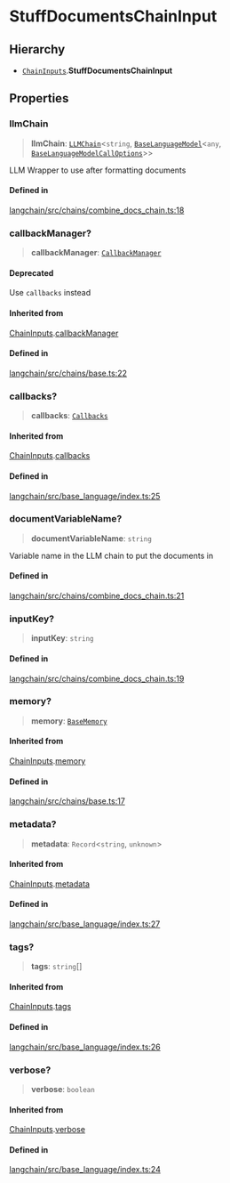 StuffDocumentsChainInput
========================

Hierarchy[](#hierarchy "Direct link to Hierarchy")
---------------------------------------------------

*   [`ChainInputs`](/docs/api/chains/interfaces/ChainInputs).**StuffDocumentsChainInput**

Properties[](#properties "Direct link to Properties")
------------------------------------------------------

### llmChain[](#llmchain "Direct link to llmChain")

> **llmChain**: [`LLMChain`](/docs/api/chains/classes/LLMChain)<`string`, [`BaseLanguageModel`](/docs/api/base_language/classes/BaseLanguageModel)<`any`, [`BaseLanguageModelCallOptions`](/docs/api/base_language/interfaces/BaseLanguageModelCallOptions)\>\>

LLM Wrapper to use after formatting documents

#### Defined in[](#defined-in "Direct link to Defined in")

[langchain/src/chains/combine\_docs\_chain.ts:18](https://github.com/hwchase17/langchainjs/blob/1c1274d/langchain/src/chains/combine_docs_chain.ts#L18)

### callbackManager?[](#callbackmanager "Direct link to callbackManager?")

> **callbackManager**: [`CallbackManager`](/docs/api/callbacks/classes/CallbackManager)

#### Deprecated[](#deprecated "Direct link to Deprecated")

Use `callbacks` instead

#### Inherited from[](#inherited-from "Direct link to Inherited from")

[ChainInputs](/docs/api/chains/interfaces/ChainInputs).[callbackManager](/docs/api/chains/interfaces/ChainInputs#callbackmanager)

#### Defined in[](#defined-in-1 "Direct link to Defined in")

[langchain/src/chains/base.ts:22](https://github.com/hwchase17/langchainjs/blob/1c1274d/langchain/src/chains/base.ts#L22)

### callbacks?[](#callbacks "Direct link to callbacks?")

> **callbacks**: [`Callbacks`](/docs/api/callbacks/types/Callbacks)

#### Inherited from[](#inherited-from-1 "Direct link to Inherited from")

[ChainInputs](/docs/api/chains/interfaces/ChainInputs).[callbacks](/docs/api/chains/interfaces/ChainInputs#callbacks)

#### Defined in[](#defined-in-2 "Direct link to Defined in")

[langchain/src/base\_language/index.ts:25](https://github.com/hwchase17/langchainjs/blob/1c1274d/langchain/src/base_language/index.ts#L25)

### documentVariableName?[](#documentvariablename "Direct link to documentVariableName?")

> **documentVariableName**: `string`

Variable name in the LLM chain to put the documents in

#### Defined in[](#defined-in-3 "Direct link to Defined in")

[langchain/src/chains/combine\_docs\_chain.ts:21](https://github.com/hwchase17/langchainjs/blob/1c1274d/langchain/src/chains/combine_docs_chain.ts#L21)

### inputKey?[](#inputkey "Direct link to inputKey?")

> **inputKey**: `string`

#### Defined in[](#defined-in-4 "Direct link to Defined in")

[langchain/src/chains/combine\_docs\_chain.ts:19](https://github.com/hwchase17/langchainjs/blob/1c1274d/langchain/src/chains/combine_docs_chain.ts#L19)

### memory?[](#memory "Direct link to memory?")

> **memory**: [`BaseMemory`](/docs/api/memory/classes/BaseMemory)

#### Inherited from[](#inherited-from-2 "Direct link to Inherited from")

[ChainInputs](/docs/api/chains/interfaces/ChainInputs).[memory](/docs/api/chains/interfaces/ChainInputs#memory)

#### Defined in[](#defined-in-5 "Direct link to Defined in")

[langchain/src/chains/base.ts:17](https://github.com/hwchase17/langchainjs/blob/1c1274d/langchain/src/chains/base.ts#L17)

### metadata?[](#metadata "Direct link to metadata?")

> **metadata**: `Record`<`string`, `unknown`\>

#### Inherited from[](#inherited-from-3 "Direct link to Inherited from")

[ChainInputs](/docs/api/chains/interfaces/ChainInputs).[metadata](/docs/api/chains/interfaces/ChainInputs#metadata)

#### Defined in[](#defined-in-6 "Direct link to Defined in")

[langchain/src/base\_language/index.ts:27](https://github.com/hwchase17/langchainjs/blob/1c1274d/langchain/src/base_language/index.ts#L27)

### tags?[](#tags "Direct link to tags?")

> **tags**: `string`\[\]

#### Inherited from[](#inherited-from-4 "Direct link to Inherited from")

[ChainInputs](/docs/api/chains/interfaces/ChainInputs).[tags](/docs/api/chains/interfaces/ChainInputs#tags)

#### Defined in[](#defined-in-7 "Direct link to Defined in")

[langchain/src/base\_language/index.ts:26](https://github.com/hwchase17/langchainjs/blob/1c1274d/langchain/src/base_language/index.ts#L26)

### verbose?[](#verbose "Direct link to verbose?")

> **verbose**: `boolean`

#### Inherited from[](#inherited-from-5 "Direct link to Inherited from")

[ChainInputs](/docs/api/chains/interfaces/ChainInputs).[verbose](/docs/api/chains/interfaces/ChainInputs#verbose)

#### Defined in[](#defined-in-8 "Direct link to Defined in")

[langchain/src/base\_language/index.ts:24](https://github.com/hwchase17/langchainjs/blob/1c1274d/langchain/src/base_language/index.ts#L24)